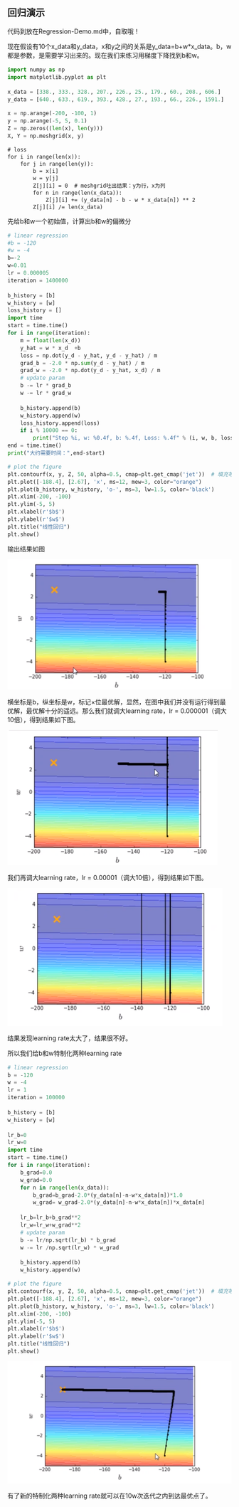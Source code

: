 ##  回归演示
代码到放在Regression-Demo.md中，自取哦！


现在假设有10个x_data和y_data，x和y之间的关系是y_data=b+w*x_data。b，w都是参数，是需要学习出来的。现在我们来练习用梯度下降找到b和w。
```python
import numpy as np
import matplotlib.pyplot as plt

x_data = [338., 333., 328., 207., 226., 25., 179., 60., 208., 606.]
y_data = [640., 633., 619., 393., 428., 27., 193., 66., 226., 1591.]
```

```python
x = np.arange(-200, -100, 1)
y = np.arange(-5, 5, 0.1)
Z = np.zeros((len(x), len(y)))
X, Y = np.meshgrid(x, y)
```

```
# loss
for i in range(len(x)):
    for j in range(len(y)):
        b = x[i]
        w = y[j]
        Z[j][i] = 0  # meshgrid吐出结果：y为行，x为列
        for n in range(len(x_data)):
            Z[j][i] += (y_data[n] - b - w * x_data[n]) ** 2
        Z[j][i] /= len(x_data)
```



先给b和w一个初始值，计算出b和w的偏微分
```python
# linear regression
#b = -120
#w = -4
b=-2
w=0.01
lr = 0.000005
iteration = 1400000

b_history = [b]
w_history = [w]
loss_history = []
import time
start = time.time()
for i in range(iteration):
    m = float(len(x_d))
    y_hat = w * x_d  +b
    loss = np.dot(y_d - y_hat, y_d - y_hat) / m
    grad_b = -2.0 * np.sum(y_d - y_hat) / m
    grad_w = -2.0 * np.dot(y_d - y_hat, x_d) / m
    # update param
    b -= lr * grad_b
    w -= lr * grad_w

    b_history.append(b)
    w_history.append(w)
    loss_history.append(loss)
    if i % 10000 == 0:
        print("Step %i, w: %0.4f, b: %.4f, Loss: %.4f" % (i, w, b, loss))
end = time.time()
print("大约需要时间：",end-start)
```
```python
# plot the figure
plt.contourf(x, y, Z, 50, alpha=0.5, cmap=plt.get_cmap('jet'))  # 填充等高线
plt.plot([-188.4], [2.67], 'x', ms=12, mew=3, color="orange")
plt.plot(b_history, w_history, 'o-', ms=3, lw=1.5, color='black')
plt.xlim(-200, -100)
plt.ylim(-5, 5)
plt.xlabel(r'$b$')
plt.ylabel(r'$w$')
plt.title("线性回归")
plt.show()

```
输出结果如图

![chapter1-0.png](res/chapter4-1.png)

横坐标是b，纵坐标是w，标记×位最优解，显然，在图中我们并没有运行得到最优解，最优解十分的遥远。那么我们就调大learning rate，lr = 0.000001（调大10倍），得到结果如下图。

![chapter1-0.png](res/chapter4-2.png)

我们再调大learning rate，lr = 0.00001（调大10倍），得到结果如下图。

![chapter1-0.png](res/chapter4-3.png)

结果发现learning rate太大了，结果很不好。

所以我们给b和w特制化两种learning rate
```python
# linear regression
b = -120
w = -4
lr = 1
iteration = 100000

b_history = [b]
w_history = [w]

lr_b=0
lr_w=0
import time
start = time.time()
for i in range(iteration):
    b_grad=0.0
    w_grad=0.0
    for n in range(len(x_data)):
        b_grad=b_grad-2.0*(y_data[n]-n-w*x_data[n])*1.0
        w_grad= w_grad-2.0*(y_data[n]-n-w*x_data[n])*x_data[n]
    
    lr_b=lr_b+b_grad**2
    lr_w=lr_w+w_grad**2
    # update param
    b -= lr/np.sqrt(lr_b) * b_grad
    w -= lr /np.sqrt(lr_w) * w_grad

    b_history.append(b)
    w_history.append(w)
```
```python
# plot the figure
plt.contourf(x, y, Z, 50, alpha=0.5, cmap=plt.get_cmap('jet'))  # 填充等高线
plt.plot([-188.4], [2.67], 'x', ms=12, mew=3, color="orange")
plt.plot(b_history, w_history, 'o-', ms=3, lw=1.5, color='black')
plt.xlim(-200, -100)
plt.ylim(-5, 5)
plt.xlabel(r'$b$')
plt.ylabel(r'$w$')
plt.title("线性回归")
plt.show()

```

![chapter1-0.png](res/chapter4-4.png)

有了新的特制化两种learning rate就可以在10w次迭代之内到达最优点了。